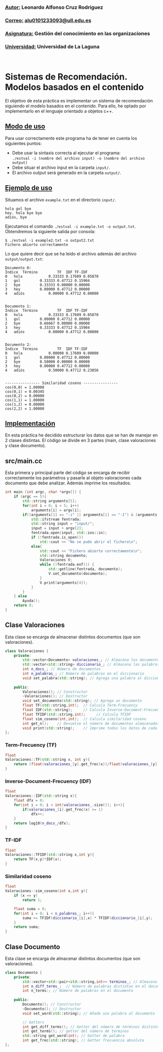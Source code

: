 ### <u>Autor:</u> Leonardo Alfonso Cruz Rodríguez
### <u>Correo:</u> alu0101233093@ull.edu.es
### <u>Asignatura:</u> Gestión del conocimiento en las organizaciones
### <u>Universidad:</u> Universidad de La Laguna
<br />

# Sistemas de Recomendación.<br /> Modelos basados en el contenido

El objetivo de esta práctica es implementar un sistema de recomendación siguiendo el modelo basados en el contenido. Para ello, he optado por implementarlo en el lenguaje orientado a objetos c++.

## <u>Modo de uso</u>
Para usar correctamente este programa ha de tener en cuenta los siguientes puntos:
- Debe usar la sintaxis correcta al ejecutar el programa: <br />
`./estval -i (nombre del archivo input) -o (nombre del archivo output)` <br />
- Debe situar el archivo input en la carpeta `input/`.
- El archivo output será generado en la carpeta `output/`.

## <u>Ejemplo de uso</u>
Situamos el archivo `example.txt` en el directorio `input/`. <br />
```
hola gol bye
hey. hola bye bye
adiós, bye
```
Ejecutamos el comando `./estval -i example.txt -o output.txt`. <br />
Obtendremos la siguiente salida por consola:
```
$ ./estval -i example2.txt -o output2.txt
Fichero abierto correctamente
```
Lo que quiere decir que se ha leido el archivo además del archivo `output/output.txt`:
```
Documento 0:
Índice	Término			TF	IDF	TF-IDF
0	hola			0.33333	0.17609	0.05870	
1	gol			0.33333	0.47712	0.15904	
2	bye			0.33333	0.00000	0.00000	
3	hey			0.00000	0.47712	0.00000	
4	adiós			0.00000	0.47712	0.00000	


Documento 1:
Índice	Término			TF	IDF	TF-IDF
0	hola			0.33333	0.17609	0.05870	
1	gol			0.00000	0.47712	0.00000	
2	bye			0.66667	0.00000	0.00000	
3	hey			0.33333	0.47712	0.15904	
4	adiós			0.00000	0.47712	0.00000	


Documento 2:
Índice	Término			TF	IDF	TF-IDF
0	hola			0.00000	0.17609	0.00000	
1	gol			0.00000	0.47712	0.00000	
2	bye			0.50000	0.00000	0.00000	
3	hey			0.00000	0.47712	0.00000	
4	adiós			0.50000	0.47712	0.23856	


---------------- Similaridad coseno ----------------
cos(0,0) = 1.00000
cos(0,1) = 0.00345
cos(0,2) = 0.00000
cos(1,1) = 1.00000
cos(1,2) = 0.00000
cos(2,2) = 1.00000
```

## <u>Implementación</u>
En esta práctica he decidido estructurar los datos que se han de manejar en 2 clases distintas.
El código se divide en 3 partes (main, clase valoraciones y clase documento).

## src/main.cc
Esta primera y principal parte del código se encarga de recibir correctamente los parámetros y
pasarle al objeto valoraciones cada documento que debe analizar. Además imprime los resultados.
```c++
int main (int argc, char *argv[]) {
    if (argc == 5){
        std::string arguments[5];
        for(int i = 0; i < 5; i++)
            arguments[i] = argv[i];
        if((arguments[1] == "-i" || arguments[1] == "-I") & (arguments[3] == "-o" || arguments[3] == "-O")){
            std::ifstream fentrada;
            std::string input = "input/";
            input = input + argv[2];
            fentrada.open(input, std::ios::in);
            if (!fentrada.is_open())
                std::cout << "No se pudo abrir el fichero\n";
            else{
                std::cout << "Fichero abierto correctamente\n";
                std::string documento;
                Valoraciones V;
                while (!fentrada.eof()) {
                    std::getline(fentrada, documento);
                    V.set_documento(documento);
                }
                V.print(arguments[4]);      
            }
        }
    } else
        Ayuda();
    return 0;
}
```

## Clase Valoraciones
Esta clase se encarga de almacenar distintos documentos (que son valoraciones).
```c++
class Valoraciones {
    private:
        std::vector<Documento> valoraciones_; // Almacena los documentos
        std::vector<std::string> diccionario_; // Almacena las palabras de todos los documentos (sin repeticiones)
        int n_docs_; // Número de documentos
        int n_palabras_; // Número de palabras en el diccionario
        void set_palabra(std::string); // Agrega una palabra al diccionario
        
    public:
        Valoraciones(); // Constructor
        ~Valoraciones(); // Destructor
        void set_documento(std::string); // Agrega un documento
        float TF(std::string,int);  // Calcula Term-Frecuency
        float IDF(std::string);     // Calcula Inverse-Document-Frecuency
        float TFIDF(std::string,int);     // Calcula TFIDF
        float sim_coseno(int,int);  // Calcula similaridad coseno
        int get_n();    // Devuelve el número de documentos almacenados (Para calcular TF)
        void print(std::string);    // Imprime todos los datos de cada documento
};
```
### Term-Frecuency (TF)
```c++
float 
Valoraciones::TF(std::string x, int y){
    return (float(valoraciones_[y].get_frec(x))/float(valoraciones_[y].get_terms()));
}
```

### Inverse-Document-Frecuency (IDF)
```c++
float 
Valoraciones::IDF(std::string x){
    float dfx = 0;
    for(int i = 0; i < int(valoraciones_.size()); i++){
        if(valoraciones_[i].get_frec(x) >= 1)
            dfx++;
    }
    return log10(n_docs_/dfx);
}
```

### TF-IDF
```c++
float  
Valoraciones::TFIDF(std::string x,int y){
    return TF(x,y)*IDF(x);
}
```

### Similaridad coseno
```c++
float 
Valoraciones::sim_coseno(int x,int y){
    if (x == y)
        return 1;

    float suma = 0;
    for(int i = 0; i < n_palabras_; i++){
        suma += TFIDF(diccionario_[i],x) * TFIDF(diccionario_[i],y);
    }
    return suma;
}
```

## Clase Documento
Esta clase se encarga de almacenar distintos documentos (que son valoraciones).
```c++
class Documento {
    private:
        std::vector<std::pair<std::string,int>> terminos_; // Almacena las palabras del documento y la frecuencia absoluta de dicha palabra
        int n_diff_terms_;  // Número de palabras distintas en el documento
        int n_terms:; // Número de palabras en el documento
        
    public:
        Documento(); // Constructor
        ~Documento(); // Destructor
        void set_word(std::string); // Añade una palabra al documento

        // Getters
        int get_diff_terms(); // Getter del número de términos distintos
        int get_terms(); // getter del número de términos
        std::string get_word(int); // Getter de palabra
        int get_frec(std::string); // Getter frecuencia absoluta
};
```

